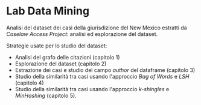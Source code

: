 # Lab Data Mining
<!---
Before running capitolo_4_Parte2_BagOfWords.ipynb run capitolo_4_BagOfWords.ipynb
-->

Analisi del dataset dei casi della giurisdizione del New Mexico estratti da _Caselaw Access Project_: analisi ed esplorazione del dataset. 

Strategie usate per lo studio del dataset:
- Analisi del grafo delle citazioni (capitolo 1)
- Esplorazione del dataset (capitolo 2)
- Estrazione dei casi e studio del campo _author_ del dataframe (capitolo 3)
- Studio della similarità tra casi usando l'approccio _Bag of Words_ e _LSH_ (capitolo 4)
- Studio della similarità tra casi usando l'approccio _k-shingles_ e _MinHashing_ (capitolo 5). 
